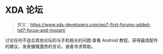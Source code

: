 # XDA 论坛

> 原文：<https://www.xda-developers.com/wp7-first-forums-added-hd7-focus-and-mozart/>

讨论任何不适合其他论坛的与手机相关的问题:查看 Android 教程，获得最佳配件的建议，发表慷慨激昂的言论，或者寻求帮助。